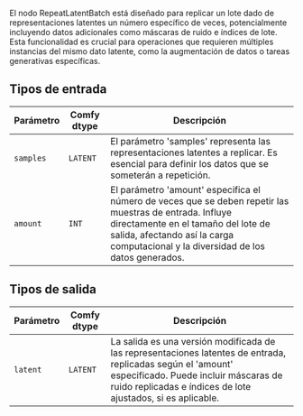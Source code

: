 
El nodo RepeatLatentBatch está diseñado para replicar un lote dado de representaciones latentes un número específico de veces, potencialmente incluyendo datos adicionales como máscaras de ruido e índices de lote. Esta funcionalidad es crucial para operaciones que requieren múltiples instancias del mismo dato latente, como la augmentación de datos o tareas generativas específicas.
## Tipos de entrada

| Parámetro | Comfy dtype | Descripción |
|-----------|-------------|-------------|
| `samples` | `LATENT`    | El parámetro 'samples' representa las representaciones latentes a replicar. Es esencial para definir los datos que se someterán a repetición. |
| `amount`  | `INT`       | El parámetro 'amount' especifica el número de veces que se deben repetir las muestras de entrada. Influye directamente en el tamaño del lote de salida, afectando así la carga computacional y la diversidad de los datos generados. |

## Tipos de salida

| Parámetro | Comfy dtype | Descripción |
|-----------|-------------|-------------|
| `latent`  | `LATENT`    | La salida es una versión modificada de las representaciones latentes de entrada, replicadas según el 'amount' especificado. Puede incluir máscaras de ruido replicadas e índices de lote ajustados, si es aplicable. |